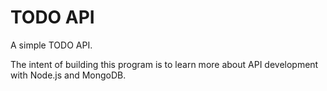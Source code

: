 # TODO API

A simple TODO API.

The intent of building this program is to learn more about API development with Node.js and MongoDB.